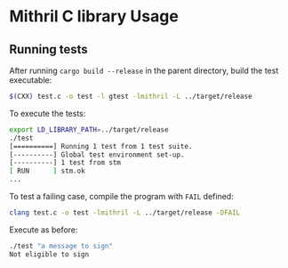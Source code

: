 # Mithril C library Usage

## Running tests

After running `cargo build --release` in the parent directory, build the test executable:

``` sh
$(CXX) test.c -o test -l gtest -lmithril -L ../target/release
```

To execute the tests:

``` sh
export LD_LIBRARY_PATH=../target/release
./test
[==========] Running 1 test from 1 test suite.
[----------] Global test environment set-up.
[----------] 1 test from stm
[ RUN      ] stm.ok
...
```

To test a failing case, compile the program with `FAIL` defined:

``` sh
clang test.c -o test -lmithril -L ../target/release -DFAIL
```

Execute as before:

``` sh
./test "a message to sign"
Not eligible to sign
```
